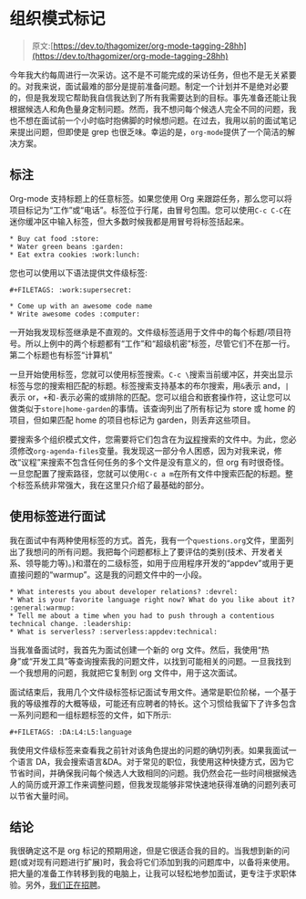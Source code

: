 # 组织模式标记

> 原文:[https://dev.to/thagomizer/org-mode-tagging-28hh](https://dev.to/thagomizer/org-mode-tagging-28hh)

今年我大约每周进行一次采访。这不是不可能完成的采访任务，但也不是无关紧要的。对我来说，面试最难的部分是提前准备问题。制定一个计划并不是绝对必要的，但是我发现它帮助我自信我达到了所有我需要达到的目标。事先准备还能让我根据候选人和角色量身定制问题。然而，我不想问每个候选人完全不同的问题，我也不想在面试前一个小时临时抱佛脚的时候想问题。在过去，我用以前的面试笔记来提出问题，但即使是 grep 也很乏味。幸运的是，`org-mode`提供了一个简洁的解决方案。

## [](#tagging)标注

Org-mode 支持标题上的任意标签。如果您使用 Org 来跟踪任务，那么您可以将项目标记为“工作”或“电话”。标签位于行尾，由冒号包围。您可以使用`C-c C-C`在迷你缓冲区中输入标签，但大多数时候我都是用冒号将标签括起来。

```
* Buy cat food :store:
* Water green beans :garden:
* Eat extra cookies :work:lunch: 
```

您也可以使用以下语法提供文件级标签:

```
#+FILETAGS: :work:supersecret:

* Come up with an awesome code name 
* Write awesome codes :computer: 
```

一开始我发现标签继承是不直观的。文件级标签适用于文件中的每个标题/项目符号。所以上例中的两个标题都有“工作”和“超级机密”标签，尽管它们不在那一行。第二个标题也有标签“计算机”

一旦开始使用标签，您就可以使用标签搜索。`C-c \`搜索当前缓冲区，并突出显示标签与您的搜索相匹配的标题。标签搜索支持基本的布尔搜索，用`&`表示 and，`|`表示 or，`+`和`-`表示必需的或排除的匹配。您可以组合和嵌套操作符，这让您可以做类似于`store|home-garden`的事情。该查询列出了所有标记为 store 或 home 的项目，但如果匹配 home 的项目也标记为 garden，则丢弃这些项目。

要搜索多个组织模式文件，您需要将它们包含在为[议程](https://www.gnu.org/software/emacs/manual/html_node/org/Agenda-Views.html)搜索的文件中。为此，您必须修改`org-agenda-files`变量。我发现这一部分令人困惑，因为对我来说，修改“议程”来搜索不包含任何任务的多个文件是没有意义的，但 org 有时很奇怪。一旦您配置了搜索路径，您就可以使用`C-c a m`在所有文件中搜索匹配的标题。整个标签系统非常强大，我在这里只介绍了最基础的部分。

## [](#using-tags-for-interviewing)使用标签进行面试

我在面试中有两种使用标签的方式。首先，我有一个`questions.org`文件，里面列出了我想问的所有问题。我把每个问题都标上了要评估的类别(技术、开发者关系、领导能力等)。)和潜在的二级标签，如用于应用程序开发的“appdev”或用于更直接问题的“warmup”。这是我的问题文件中的一小段。

```
* What interests you about developer relations? :devrel:
* What is your favorite language right now? What do you like about it? :general:warmup:
* Tell me about a time when you had to push through a contentious technical change. :leadership:
* What is serverless? :serverless:appdev:technical: 
```

当我准备面试时，我首先为面试创建一个新的 org 文件。然后，我使用“热身”或“开发工具”等查询搜索我的问题文件，以找到可能相关的问题。一旦我找到一个我想用的问题，我就把它复制到 org 文件中，用于这次面试。

面试结束后，我用几个文件级标签标记面试专用文件。通常是职位阶梯，一个基于我的等级推荐的大概等级，可能还有应聘者的特长。这个习惯给我留下了许多包含一系列问题和一组标题标签的文件，如下所示:

```
#+FILETAGS: :DA:L4:L5:language 
```

我使用文件级标签来查看我之前针对该角色提出的问题的确切列表。如果我面试一个语言 DA，我会搜索语言&DA。对于常见的职位，我使用这种快捷方式，因为它节省时间，并确保我问每个候选人大致相同的问题。我仍然会花一些时间根据候选人的简历或开源工作来调整问题，但我发现能够非常快速地获得准确的问题列表可以节省大量时间。

## [](#conclusion)结论

我很确定这不是 org 标记的预期用途，但是它很适合我的目的。当我想到新的问题(或对现有问题进行扩展)时，我会将它们添加到我的问题库中，以备将来使用。把大量的准备工作转移到我的电脑上，让我可以轻松地参加面试，更专注于求职体验。另外，[我们正在招聘](https://careers.google.com/jobs#t=sq&q=j&li=20&l=false&jlo=en-US&jcoid=7c8c6665-81cf-4e11-8fc9-ec1d6a69120c&jc=DEVELOPER_RELATIONS&j=developer&)。